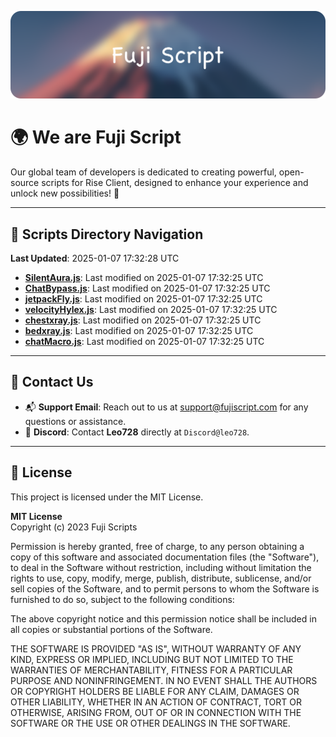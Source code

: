 ![Banner](.github/b.webp)

# 🌍 **We are Fuji Script**

Our global team of developers is dedicated to creating powerful, open-source scripts for Rise Client, designed to enhance your experience and unlock new possibilities! 🌟

---
<!-- SCRIPTS_NAVIGATION_START -->
## 📂 **Scripts Directory Navigation**

**Last Updated**: 2025-01-07 17:32:28 UTC

- **[SilentAura.js](scripts/SilentAura.js)**: Last modified on 2025-01-07 17:32:25 UTC
- **[ChatBypass.js](scripts/ChatBypass.js)**: Last modified on 2025-01-07 17:32:25 UTC
- **[jetpackFly.js](scripts/jetpackFly.js)**: Last modified on 2025-01-07 17:32:25 UTC
- **[velocityHylex.js](scripts/velocityHylex.js)**: Last modified on 2025-01-07 17:32:25 UTC
- **[chestxray.js](scripts/chestxray.js)**: Last modified on 2025-01-07 17:32:25 UTC
- **[bedxray.js](scripts/bedxray.js)**: Last modified on 2025-01-07 17:32:25 UTC
- **[chatMacro.js](scripts/chatMacro.js)**: Last modified on 2025-01-07 17:32:25 UTC

<!-- SCRIPTS_NAVIGATION_END -->

---

## 💬 **Contact Us**  
- 📬 **Support Email**: Reach out to us at [support@fujiscript.com](mailto:support@fujiscript.com) for any questions or assistance.  
- 💬 **Discord**: Contact **Leo728** directly at `Discord@leo728`.

---

## 📜 **License**

This project is licensed under the MIT License.  

**MIT License**  
Copyright (c) 2023 Fuji Scripts  

Permission is hereby granted, free of charge, to any person obtaining a copy of this software and associated documentation files (the "Software"), to deal in the Software without restriction, including without limitation the rights to use, copy, modify, merge, publish, distribute, sublicense, and/or sell copies of the Software, and to permit persons to whom the Software is furnished to do so, subject to the following conditions:  

The above copyright notice and this permission notice shall be included in all copies or substantial portions of the Software.  

THE SOFTWARE IS PROVIDED "AS IS", WITHOUT WARRANTY OF ANY KIND, EXPRESS OR IMPLIED, INCLUDING BUT NOT LIMITED TO THE WARRANTIES OF MERCHANTABILITY, FITNESS FOR A PARTICULAR PURPOSE AND NONINFRINGEMENT. IN NO EVENT SHALL THE AUTHORS OR COPYRIGHT HOLDERS BE LIABLE FOR ANY CLAIM, DAMAGES OR OTHER LIABILITY, WHETHER IN AN ACTION OF CONTRACT, TORT OR OTHERWISE, ARISING FROM, OUT OF OR IN CONNECTION WITH THE SOFTWARE OR THE USE OR OTHER DEALINGS IN THE SOFTWARE.  
